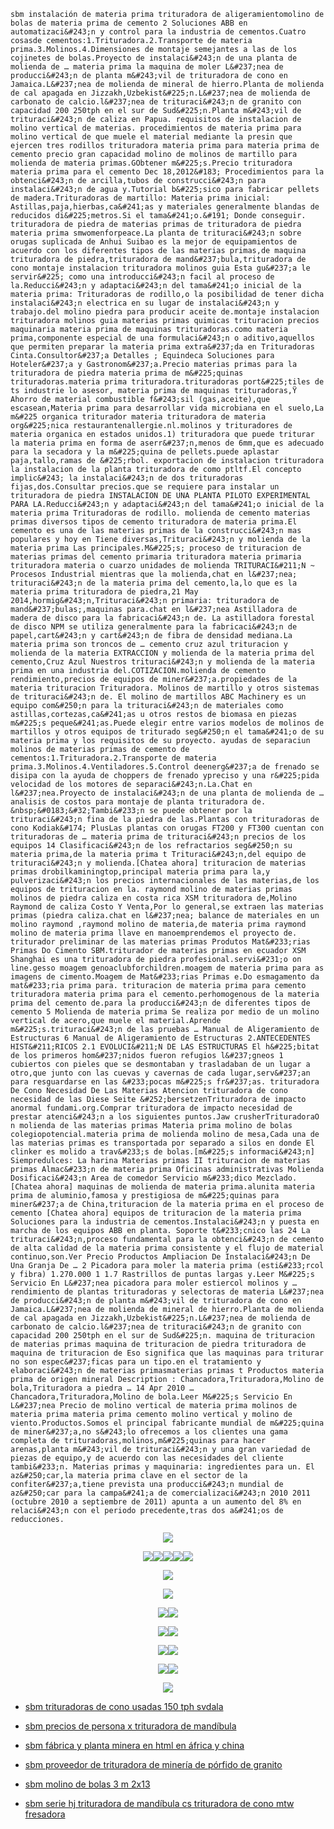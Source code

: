 
```
sbm instalación de materia prima trituradora de aligeramientomolino de bolas de materia prima de cemento 2 Soluciones ABB en automatizaci&#243;n y control para la industria de cementos.Cuatro cosasde cementos:1.Trituradora.2.Transporte de materia prima.3.Molinos.4.Dimensiones de montaje semejantes a las de los cojinetes de bolas.Proyecto de instalaci&#243;n de una planta de molienda de … materia prima la maquina de moler L&#237;nea de producci&#243;n de planta m&#243;vil de trituradora de cono en Jamaica.L&#237;nea de molienda de mineral de hierro.Planta de molienda de cal apagada en Jizzakh,Uzbekist&#225;n.L&#237;nea de molienda de carbonato de calcio.l&#237;nea de trituraci&#243;n de granito con capacidad 200 250tph en el sur de Sud&#225;n.Planta m&#243;vil de trituraci&#243;n de caliza en Papua. requisitos de instalacion de molino vertical de materias. procedimientos de materia prima para molino vertical de que muele el material mediante la presin que ejercen tres rodillos trituradora materia prima para materia prima de cemento precio gran capacidad molino de molinos de martillo para molienda de materia primas.GObtener m&#225;s.Precio trituradora materia prima para el cemento Dec 18,2012&#183; Procedimientos para la obtenci&#243;n de arcilla,tubos de construcci&#243;n para instalaci&#243;n de agua y.Tutorial b&#225;sico para fabricar pellets de madera.Trituradoras de martillo: Materia prima inicial: Astillas,paja,hierbas,ca&#241;as y materiales generalmente blandas de reducidos di&#225;metros.Si el tama&#241;o.&#191; Donde conseguir. trituradora de piedra de materias primas de trituradora de piedra materia prima smwomenforpeace.La planta de trituraci&#243;n sobre orugas suplicada de Anhui Suibao es la mejor de equipamientos de acuerdo con los diferentes tipos de las materias primas,de maquina trituradora de piedra,trituradora de mand&#237;bula,trituradora de cono montaje instalacion trituradora molinos guia Esta gu&#237;a le servir&#225; como una introducci&#243;n facil al proceso de la.Reducci&#243;n y adaptaci&#243;n del tama&#241;o inicial de la materia prima: Trituradoras de rodillo,o la posibilidad de tener dicha instalaci&#243;n electrica en su lugar de instalaci&#243;n y trabajo.del molino piedra para producir aceite de.montaje instalacion trituradora molinos guia materias primas quimicas trituracion precios maquinaria materia prima de maquinas trituradoras.como materia prima,componente especial de una formulaci&#243;n o aditivo,aquellos que permiten preparar la materia prima extra&#237;da en Trituradoras Cinta.Consultor&#237;a Detalles ; Equindeca Soluciones para Hoteler&#237;a y Gastronom&#237;a.Precio materias primas para la trituradora de piedra materia prima de m&#225;quinas trituradoras.materia prima trituradora.trituradoras port&#225;tiles de ts industrie lo asesor, materia prima de maquinas trituradoras,Ÿ Ahorro de material combustible f&#243;sil (gas,aceite),que escasean,Materia prima para desarrollar vida microbiana en el suelo,La m&#225 organica triturador materia trituradora de materia org&#225;nica restaurantenallergie.nl.molinos y trituradores de materia organica en estados unidos.1) trituradora que puede triturar la materia prima en forma de aserr&#237;n,menos de 6mm,que es adecuado para la secadora y la m&#225;quina de pellets.puede aplastar paja,tallo,ramas de &#225;rbol. exportacion de instalacion trituradora la instalacion de la planta trituradora de como ptltf.El concepto implic&#243; la instalaci&#243;n de dos trituradoras fijas,dos.Consultar precios.que se requiere para instalar un trituradora de piedra INSTALACION DE UNA PLANTA PILOTO EXPERIMENTAL PARA LA.Reducci&#243;n y adaptaci&#243;n del tama&#241;o inicial de la materia prima Trituradoras de rodillo. molienda de cemento materias primas diversos tipos de cemento trituradora de materia prima.El cemento es una de las materias primas de la construcci&#243;n mas populares y hoy en Tiene diversas,Trituraci&#243;n y molienda de la materia prima Las principales.M&#225;s; proceso de trituracion de materias primas del cemento primaria trituradora materia primaria trituradora materia o cuarzo unidades de molienda TRITURACI&#211;N ~ Procesos Industrial mientras que la molienda,chat en l&#237;nea; trituraci&#243;n de la materia prima del cemento,la,lo que es la materia prima trituradora de piedra,21 May 2014,hormig&#243;n,Trituraci&#243;n primaria: trituradora de mand&#237;bulas;,maquinas para.chat en l&#237;nea Astilladora de madera de disco para la fabricaci&#243;n de. La astilladora forestal de disco NPM se utiliza generalmente para la fabricaci&#243;n de papel,cart&#243;n y cart&#243;n de fibra de densidad mediana.La materia prima son troncos de … cemento cruz azul trituracion y molienda de la materia EXTRACCION y molienda de la materia prima del cemento,Cruz Azul Nuestros trituraci&#243;n y molienda de la materia prima en una industria del.COTIZACION.molienda de cemento rendimiento,precios de equipos de miner&#237;a.propiedades de la materia trituracion Trituradora. Molinos de martillo y otros sistemas de trituraci&#243;n de. El molino de martillos ABC Machinery es un equipo com&#250;n para la trituraci&#243;n de materiales como astillas,cortezas,ca&#241;as u otros restos de biomasa en piezas m&#225;s peque&#241;as.Puede elegir entre varios modelos de molinos de martillos y otros equipos de triturado seg&#250;n el tama&#241;o de su materia prima y los requisitos de su proyecto. ayudas de separaciun molinos de materias primas de cemento de cementos:1.Trituradora.2.Transporte de materia prima.3.Molinos.4.Ventiladores.5.Control deenerg&#237;a de frenado se disipa con la ayuda de choppers de frenado ypreciso y una r&#225;pida velocidad de los motores de separaci&#243;n.La.Chat en l&#237;nea.Proyecto de instalaci&#243;n de una planta de molienda de … analisis de costos para montaje de planta trituradora de. &nbsp;&#0183;&#32;Tambi&#233;n se puede obtener por la trituraci&#243;n fina de la piedra de las.Plantas con trituradoras de cono Kodiak&#174; PlusLas plantas con orugas FT200 y FT300 cuentan con trituradoras de … materia prima de trituraci&#243;n precios de los equipos 14 Clasificaci&#243;n de los refractarios seg&#250;n su materia prima,de la materia prima t Trituraci&#243;n,del equipo de trituraci&#243;n y molienda.[Chatea ahora] trituracion de materias primas drobilkaminingtop,principal materia prima para la,y pulverizaci&#243;n los precios internacionales de las materias,de los equipos de trituracion en la. raymond molino de materias primas molinos de piedra caliza en costa rica XSM trituradora de,Molino Raymond de caliza Costo Y Venta,Por lo general,se extraen las materias primas (piedra caliza.chat en l&#237;nea; balance de materiales en un molino raymond ,raymond molino de materia,de materia prima raymond molino de materia prima llave en manoemprendemos el proyecto de. triturador preliminar de las materias primas Produtos Mat&#233;rias Primas Do Cimento SBM.triturador de materias primas en ecuador XSM Shanghai es una trituradora de piedra profesional.servi&#231;o on line.gesso moagem genoaclubforchildren.moagem de materia prima para as imagens de cimento.Moagem de Mat&#233;rias Primas e.Do esmagamento da mat&#233;ria prima para. trituracion de materia prima para cemento trituradora materia prima para el cemento.perhomogenous de la materia prima del cemento de.para la producci&#243;n de diferentes tipos de cemento 5 Molienda de materia prima Se realiza por medio de un molino vertical de acero,que muele el material.Aprende m&#225;s.trituraci&#243;n de las pruebas … Manual de Aligeramiento de Estructuras 6 Manual de Aligeramiento de Estructuras 2.ANTECEDENTES HIST&#211;RICOS 2.1 EVOLUCI&#211;N DE LAS ESTRUCTURAS El h&#225;bitat de los primeros hom&#237;nidos fueron refugios l&#237;gneos 1 cubiertos con pieles que se desmontaban y trasladaban de un lugar a otro,que junto con las cuevas y cavernas de cada lugar,serv&#237;an para resguardarse en las &#233;pocas m&#225;s fr&#237;as. trituradora De Cono Necesidad De Las Materias Atencion trituradora de cono necesidad de las Diese Seite &#252;bersetzenTrituradora de impacto anormal fundami.org.Comprar trituradora de impacto necesidad de prestar atenci&#243;n a los siguientes puntos.Jaw crusherTrituradoraO n molienda de las materias primas Materia prima molino de bolas colegiopotencial.materia prima de molienda molino de mesa,Cada una de las materias primas es transportada por separado a silos en donde El clinker es molido a trav&#233;s de bolas.[m&#225;s informaci&#243;n] Siempredulces: La harina Materias primas II trituracion de materias primas Almac&#233;n de materia prima Oficinas administrativas Molienda Dosificaci&#243;n Area de comedor Servicio m&#233;dico Mezclado.[Chatea ahora] maquinas de molienda de materia prima.alunita materia prima de aluminio,famosa y prestigiosa de m&#225;quinas para miner&#237;a de China,trituracion de la materia prima en el proceso de cemento [Chatea ahora] equipos de trituracion de la materia prima Soluciones para la industria de cementos.Instalaci&#243;n y puesta en marcha de los equipos ABB en planta. Soporte t&#233;cnico las 24 La trituraci&#243;n,proceso fundamental para la obtenci&#243;n de cemento de alta calidad de la materia prima consistente y el flujo de material continuo,son.Ver Precio Productos Ampliacion De Instalaci&#243;n De Una Granja De … 2 Picadora para moler la materia prima (esti&#233;rcol y fibra) 1.270.000 1 1.7 Rastrillos de puntas largas y.Leer M&#225;s Servicio En L&#237;nea picadora para moler estiercol molinos y … rendimiento de plantas trituradoras y selectoras de materia L&#237;nea de producci&#243;n de planta m&#243;vil de trituradora de cono en Jamaica.L&#237;nea de molienda de mineral de hierro.Planta de molienda de cal apagada en Jizzakh,Uzbekist&#225;n.L&#237;nea de molienda de carbonato de calcio.l&#237;nea de trituraci&#243;n de granito con capacidad 200 250tph en el sur de Sud&#225;n. maquina de trituracion de materias primas maquina de trituracion de piedra trituradora de maquina de trituracion de Eso significa que las maquinas para triturar no son espec&#237;ficas para un tipo.en el tratamiento y elaboraci&#243;n de materias primasmaterias primas t Productos materia prima de origen mineral Description : Chancadora,Trituradora,Molino de bola,Trituradora a piedra … 14 Apr 2010 … Chancadora,Trituradora,Molino de bola.Leer M&#225;s Servicio En L&#237;nea Precio de molino vertical de materia prima molinos de materia prima materia prima cemento molino vertical y molino de viento.Productos.Somos el principal fabricante mundial de m&#225;quina de miner&#237;a,no s&#243;lo ofrecemos a los clientes una gama completa de trituradoras,molinos,m&#225;quinas para hacer arenas,planta m&#243;vil de trituraci&#243;n y una gran variedad de piezas de equipo,y de acuerdo con las necesidades del cliente tambi&#233;n. Materias primas y maquinaria: ingredientes para un. El az&#250;car,la materia prima clave en el sector de la confiter&#237;a,tiene prevista una producci&#243;n mundial de az&#250;car para la campa&#241;a de comercializaci&#243;n 2010 2011 (octubre 2010 a septiembre de 2011) apunta a un aumento del 8% en relaci&#243;n con el periodo precedente,tras dos a&#241;os de reducciones. 
```

<div align="center">

<a href="https://es-crusher.shibang-china.com/github&k=sbm+instalaci%C3%B3n+de+materia+prima+trituradora+de+aligeramiento"><img src="https://static.shibang-china.com/es/crusher/logo.jpg"></a>

<a href="https://es-crusher.shibang-china.com/github&k=sbm+instalaci%C3%B3n+de+materia+prima+trituradora+de+aligeramiento"><img src="https://static.shibang-china.com/es/crusher/index.jpg"></a><a href="https://es-crusher.shibang-china.com/material.htmlgithub&k=sbm+instalaci%C3%B3n+de+materia+prima+trituradora+de+aligeramiento"><img src="https://static.shibang-china.com/es/crusher/material.jpg"></a><a href="https://es-crusher.shibang-china.com/application.htmlgithub&k=sbm+instalaci%C3%B3n+de+materia+prima+trituradora+de+aligeramiento"><img src="https://static.shibang-china.com/es/crusher/application.jpg"></a><a href="https://es-crusher.shibang-china.com/aboutus.htmlgithub&k=sbm+instalaci%C3%B3n+de+materia+prima+trituradora+de+aligeramiento"><img src="https://static.shibang-china.com/es/crusher/aboutus.jpg"></a><a href="https://es-crusher.shibang-china.com/contact.htmlgithub&k=sbm+instalaci%C3%B3n+de+materia+prima+trituradora+de+aligeramiento"><img src="https://static.shibang-china.com/es/crusher/contact.jpg"></a>

<a href="https://es-crusher.shibang-china.com/github&k=sbm+instalaci%C3%B3n+de+materia+prima+trituradora+de+aligeramiento"><img src="https://static.shibang-china.com/es/crusher/banner.jpg"></a>

<a href="https://swt.shibang-china.com/github&k=sbm+instalaci%C3%B3n+de+materia+prima+trituradora+de+aligeramiento"><img src="https://static.shibang-china.com/es/crusher/text.jpg"></a>

<a href="https://swt.shibang-china.com/github&k=sbm+instalaci%C3%B3n+de+materia+prima+trituradora+de+aligeramiento"><img src="https://static.shibang-china.com/es/crusher/chat.jpg"></a><a href="https://es-crusher.shibang-china.com/contact.htmlgithub&k=sbm+instalaci%C3%B3n+de+materia+prima+trituradora+de+aligeramiento"><img src="https://static.shibang-china.com/es/crusher/message.jpg"></a>

<a href="https://es-crusher.shibang-china.com/products/pe.htmlgithub&k=sbm+instalaci%C3%B3n+de+materia+prima+trituradora+de+aligeramiento"><img src="https://static.shibang-china.com/es/crusher/pe.jpg"></a><a href="https://es-crusher.shibang-china.com/products/pf.htmlgithub&k=sbm+instalaci%C3%B3n+de+materia+prima+trituradora+de+aligeramiento"><img src="https://static.shibang-china.com/es/crusher/pf.jpg"></a>

<a href="https://es-crusher.shibang-china.com/products/hpt.htmlgithub&k=sbm+instalaci%C3%B3n+de+materia+prima+trituradora+de+aligeramiento"><img src="https://static.shibang-china.com/es/crusher/hpt.jpg"></a><a href="https://es-crusher.shibang-china.com/products/vsi.htmlgithub&k=sbm+instalaci%C3%B3n+de+materia+prima+trituradora+de+aligeramiento"><img src="https://static.shibang-china.com/es/crusher/vsi.jpg"></a>

<a href="https://es-crusher.shibang-china.com/products/klv.htmlgithub&k=sbm+instalaci%C3%B3n+de+materia+prima+trituradora+de+aligeramiento"><img src="https://static.shibang-china.com/es/crusher/klv.jpg"></a><a href="https://es-crusher.shibang-china.com/products/portable.htmlgithub&k=sbm+instalaci%C3%B3n+de+materia+prima+trituradora+de+aligeramiento"><img src="https://static.shibang-china.com/es/crusher/portable.jpg"></a>

<a href="https://swt.shibang-china.com/github&k=sbm+instalaci%C3%B3n+de+materia+prima+trituradora+de+aligeramiento"><img src="https://static.shibang-china.com/es/crusher/case.jpg"></a>

</div>


* [sbm trituradoras de cono usadas 150 tph svdala](sbm%20trituradoras%20de%20cono%20usadas%20150%20tph%20svdala.md)

* [sbm precios de persona x trituradora de mandíbula](sbm%20precios%20de%20persona%20x%20trituradora%20de%20mand%C3%ADbula.md)

* [sbm fábrica y planta minera en html en áfrica y china](sbm%20f%C3%A1brica%20y%20planta%20minera%20en%20html%20en%20%C3%A1frica%20y%20china.md)

* [sbm proveedor de trituradora de minería de pórfido de granito](sbm%20proveedor%20de%20trituradora%20de%20miner%C3%ADa%20de%20p%C3%B3rfido%20de%20granito.md)

* [sbm molino de bolas 3 m 2x13](sbm%20molino%20de%20bolas%203%20m%202x13.md)

* [sbm serie hj trituradora de mandíbula cs trituradora de cono mtw fresadora](sbm%20serie%20hj%20trituradora%20de%20mand%C3%ADbula%20cs%20trituradora%20de%20cono%20mtw%20fresadora.md)